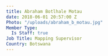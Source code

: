```yaml
---
title: Abraham Botlhale Motau
date: 2018-06-01 20:57:00 Z
Photo: "/uploads/abraham_b_motau.jpg"
Member Type:
  Is Staff: true
Job Title: Mapping Supervisor
Country: Botswana
---
```


